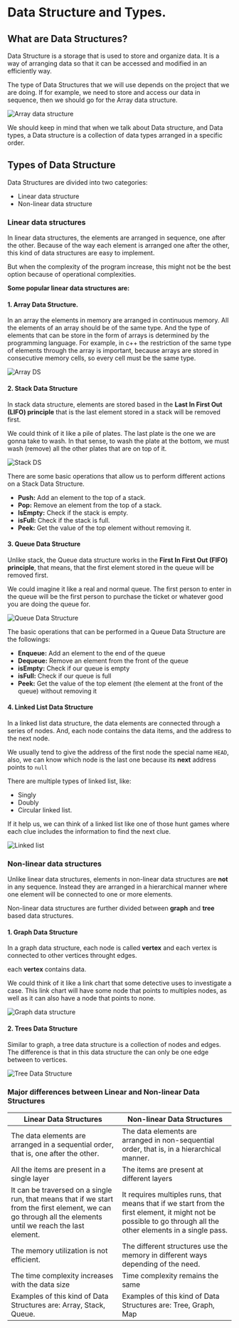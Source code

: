 # Data Structure and Types.

## What are Data Structures?
 
 Data Structure is a storage that is used to store and organize data. It is a way of arranging data so that it can be accessed and modified in an efficiently way.
 
 The type of Data Structures that we will use depends on the project that we are doing. If for example, we need to store and access our data in sequence, then we should go for the Array data structure.
 
 ![Array data structure](../img/array_dsa.webp)
 

 We should keep in mind that when we talk about Data structure, and Data types, a Data structure is a collection of data types arranged in a specific order.
 

## Types of Data Structure
 Data Structures are divided into two categories:
 
 - Linear data structure
 - Non-linear data structure
 
### Linear data structures
 In linear data structures, the elements are arranged in sequence, one after the other. Because of the way each element is arranged one after the other, this kind of data structures are easy to implement. 
 
 But when the complexity of the program increase, this might not be the best option because of operational complexities.
 
 **Some popular linear data structures are:**
 
#### 1. Array Data Structure.
 In an array the elements in memory are arranged in continuous memory. All the elements of an array should be of the same type. And the type of elements that can be store in the form of arrays is determined by the programming language. For example, in c++ the restriction of the same type of elements through the array is important, because arrays are stored in consecutive memory cells, so every cell must be the same type.
 
 ![Array DS](../img/array_.webp)
 
#### 2. Stack Data Structure
 In stack data structure, elements are stored based in the **Last In First Out (LIFO) principle** that is the last element stored in a stack will be removed first.
 
 We could think of it like a pile of plates. The last plate is the one we are gonna take to wash. In that sense, to wash the plate at the bottom, we must wash (remove) all the other plates that are on top of it.
 
 ![Stack DS](../img/stack_dsa.webp)
 
 There are some basic operations that allow us to perform different actions on a Stack Data Structure.
 
 - **Push:** Add an element to the top of a stack.
 - **Pop:** Remove an element from the top of a stack.
 - **IsEmpty:** Check if the stack is empty.
 - **isFull:** Check if the stack is full.
 - **Peek:** Get the value of the top element without removing it.
 
#### 3. Queue Data Structure
 Unlike stack, the Queue data structure works in the **First In First Out (FIFO) principle**, that means, that the first element stored in the queue will be removed first.
 
 We could imagine it like a real and normal queue. The first person to enter in the queue will be the first person to purchase the ticket or whatever good you are doing the queue for.
 
 ![Queue Data Structure](../img/queue_dsa.webp)
 
 The basic operations that can be performed in a Queue Data Structure are the followings:
 
 - **Enqueue:** Add an element to the end of the queue
 - **Dequeue:** Remove an element from the front of the queue
 - **isEmpty:** Check if our queue is empty
 - **isFull:** Check if our queue is full
 - **Peek:** Get the value of the top element (the element at the front of the queue) without removing it
 
#### 4. Linked List Data Structure
 In a linked list data structure, the data elements are connected through a series of nodes. And, each node contains the data items, and the address to the next node.
 
 We usually tend to give the address of the first node the special name `HEAD`, also, we can know which node is the last one because its **next** address points to `null`
 
 There are multiple types of linked list, like:
 
  - Singly
  - Doubly
  - Circular linked list.
  
 If it help us, we can think of a linked list like one of those hunt games where each clue includes the information to find the next clue.
 
 ![Linked list](../img/linked-list_dsa.webp)
 
### Non-linear data structures

 Unlike linear data structures, elements in non-linear data structures are **not** in any sequence. Instead they are arranged in a hierarchical manner where one element will be connected to one or more elements.
 
 Non-linear data structures are further divided between **graph** and **tree** based data structures.
 
#### 1. Graph Data Structure

 In a graph data structure, each node is called **vertex** and each vertex is connected to other vertices throught edges. 
 
 each **vertex** contains data.
 
 We could think of it like a link chart that some detective uses to investigate a case. This link chart will have some node that points to multiples nodes, as well as it can also have a node that points to none.
 
 ![Graph data structure](../img/graph_dsa.webp)
 
#### 2. Trees Data Structure
 Similar to graph, a tree data structure is a collection of nodes and edges. The difference is that in this data structure the can only be one edge between to vertices.
 
 ![Tree Data Structure](../img/tree_dsa.webp)
 
 
 
### Major differences between Linear and Non-linear Data Structures

| Linear Data Structures      | Non-linear Data Structures |
| ----------- | ----------- |
|The data elements are arranged in a sequential order, that is, one after the other.| The data elements are arranged in non-sequential order, that is, in a hierarchical manner.|
|All the items are present in a single layer|The items are present at different layers|
|It can be traversed on a single run, that means that if we start from the first element, we can go through all the elements until we reach the last element.|It requires multiples runs, that means that if we start from the first element, it might not be possible to go through all the other elements in a single pass.|
|The memory utilization is not efficient.|The different structures use the memory in different ways depending of the need.|
|The time complexity increases with the data size|Time complexity remains the same|
|Examples of this kind of Data Structures are: Array, Stack, Queue.|Examples of this kind of Data Structures are: Tree, Graph, Map|
